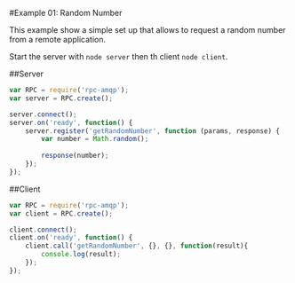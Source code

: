 #Example 01: Random Number

This example show a simple set up that allows to request a random number from a remote application.

Start the server with `node server` then th client `node client`.

##Server

```javascript
var RPC = require('rpc-amqp');
var server = RPC.create();

server.connect();
server.on('ready', function() {
    server.register('getRandomNumber', function (params, response) {
        var number = Math.random();
    
        response(number);
    });
});
```

##Client

```javascript
var RPC = require('rpc-amqp');
var client = RPC.create();

client.connect();
client.on('ready', function() {
    client.call('getRandomNumber', {}, {}, function(result){
        console.log(result);
    });
});
```